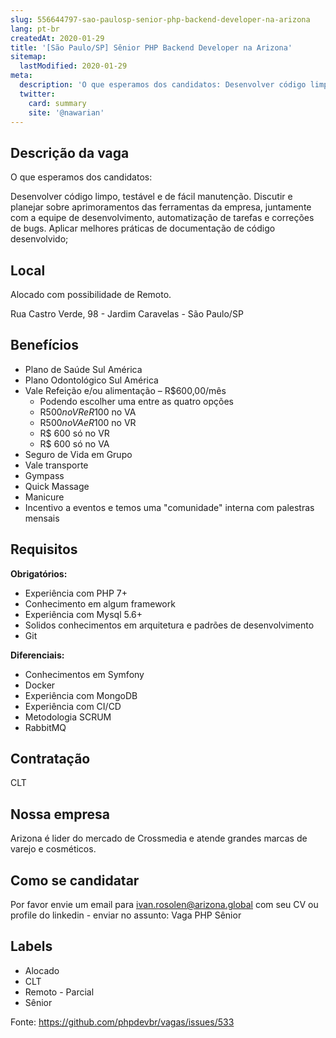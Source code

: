 ```yaml
---
slug: 556644797-sao-paulosp-senior-php-backend-developer-na-arizona
lang: pt-br
createdAt: 2020-01-29
title: '[São Paulo/SP] Sênior PHP Backend Developer na Arizona'
sitemap:
  lastModified: 2020-01-29
meta:
  description: 'O que esperamos dos candidatos: Desenvolver código limpo, testável e de fácil manutenção. Discutir e planejar sobre aprimoramentos das ferramentas da empresa, juntamente com a equipe de desenvolvimento, automatização de tarefas e correções de bugs. Aplicar melhores práticas de documentação de código desenvolvido;'
  twitter:
    card: summary
    site: '@nawarian'
---
```


## Descrição da vaga

O que esperamos dos candidatos:

Desenvolver código limpo, testável e de fácil manutenção.
Discutir e planejar sobre aprimoramentos das ferramentas da empresa, juntamente com a equipe de desenvolvimento, automatização de tarefas e correções de bugs.
Aplicar melhores práticas de documentação de código desenvolvido;

## Local

Alocado com possibilidade de Remoto.

Rua Castro Verde, 98 - Jardim Caravelas - São Paulo/SP

## Benefícios

- Plano de Saúde Sul América
- Plano Odontológico Sul América
- Vale Refeição e/ou alimentação – R$600,00/mês
  - Podendo escolher uma entre as quatro opções
  - R$500 no VR e R$100 no VA
  - R$500 no VA e R$100 no VR
  - R$ 600 só no VR
  - R$ 600 só no VA
- Seguro de Vida em Grupo
- Vale transporte
- Gympass
- Quick Massage
- Manicure
- Incentivo a eventos e temos uma "comunidade" interna com palestras mensais

## Requisitos

**Obrigatórios:**
- Experiência com PHP 7+
- Conhecimento em algum framework
- Experiência com Mysql 5.6+
- Solidos conhecimentos em arquitetura e padrões de desenvolvimento
- Git

**Diferenciais:**
- Conhecimentos em Symfony
- Docker
- Experiência com MongoDB
- Experiência com CI/CD
- Metodologia SCRUM
- RabbitMQ

## Contratação

CLT

## Nossa empresa

Arizona é lider do mercado de Crossmedia e atende grandes marcas de varejo e cosméticos.

## Como se candidatar

Por favor envie um email para ivan.rosolen@arizona.global com seu CV ou profile do linkedin - enviar no assunto: Vaga PHP Sênior

## Labels

- Alocado
- CLT
- Remoto - Parcial
- Sênior


Fonte: https://github.com/phpdevbr/vagas/issues/533